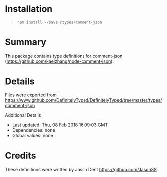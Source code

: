 # Installation
> `npm install --save @types/comment-json`

# Summary
This package contains type definitions for comment-json (https://github.com/kaelzhang/node-comment-json).

# Details
Files were exported from https://www.github.com/DefinitelyTyped/DefinitelyTyped/tree/master/types/comment-json

Additional Details
 * Last updated: Thu, 08 Feb 2018 16:09:03 GMT
 * Dependencies: none
 * Global values: none

# Credits
These definitions were written by Jason Dent <https://github.com/Jason3S>.
